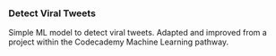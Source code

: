 ### Detect Viral Tweets
Simple ML model to detect viral tweets. Adapted and improved from a project within the Codecademy Machine Learning pathway.